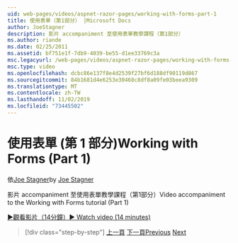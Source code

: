 ```yaml
---
uid: web-pages/videos/aspnet-razor-pages/working-with-forms-part-1
title: 使用表單（第1部分） |Microsoft Docs
author: JoeStagner
description: 影片 accompaniment 至使用表單教學課程（第1部分）
ms.author: riande
ms.date: 02/25/2011
ms.assetid: bf751e1f-7db9-4039-be55-d1ee33769c3a
msc.legacyurl: /web-pages/videos/aspnet-razor-pages/working-with-forms-part-1
msc.type: video
ms.openlocfilehash: dcbc86e137f8e4d2539f27bf6d188df90119d867
ms.sourcegitcommit: 84b1681d4e6253e30468c8df8a09fe03beea9309
ms.translationtype: MT
ms.contentlocale: zh-TW
ms.lasthandoff: 11/02/2019
ms.locfileid: "73445502"
---
```

# <a name="working-with-forms-part-1"></a><span data-ttu-id="c1b63-103">使用表單 (第 1 部分)</span><span class="sxs-lookup"><span data-stu-id="c1b63-103">Working with Forms (Part 1)</span></span>

<span data-ttu-id="c1b63-104">依[Joe Stagner](https://github.com/JoeStagner)</span><span class="sxs-lookup"><span data-stu-id="c1b63-104">by [Joe Stagner](https://github.com/JoeStagner)</span></span>

<span data-ttu-id="c1b63-105">影片 accompaniment 至使用表單教學課程（第1部分）</span><span class="sxs-lookup"><span data-stu-id="c1b63-105">Video accompaniment to the Working with Forms tutorial (Part 1)</span></span>

<span data-ttu-id="c1b63-106">[&#9654;觀看影片（14分鐘）](https://channel9.msdn.com/Blogs/ASP-NET-Site-Videos/working-with-forms-(part-1))</span><span class="sxs-lookup"><span data-stu-id="c1b63-106">[&#9654; Watch video (14 minutes)](https://channel9.msdn.com/Blogs/ASP-NET-Site-Videos/working-with-forms-(part-1))</span></span>

> [!div class="step-by-step"]
> <span data-ttu-id="c1b63-107">[上一頁](creating-a-consistent-look-part-2.md)
> [下一頁](working-with-forms-part-2.md)</span><span class="sxs-lookup"><span data-stu-id="c1b63-107">[Previous](creating-a-consistent-look-part-2.md)
[Next](working-with-forms-part-2.md)</span></span>
